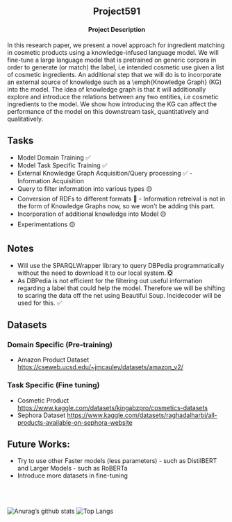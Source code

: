 <h2>
  <p align='center'>
    Project591
  </p>
</h2>

<h4 align='center'> Project Description </h4> 
In this research paper, we present a novel approach for ingredient matching in cosmetic products using a knowledge-infused language model. We will fine-tune a large language model that is pretrained on generic corpora in order to generate (or match) the label, i.e intended cosmetic use given a list of cosmetic ingredients. An additional step that we will do is to incorporate an external source of knowledge such as a \emph{Knowledge Graph} (KG) into the model. The idea of knowledge graph is that it will additionally explore and introduce the relations between any two entities, i.e cosmetic ingredients to the model. We show how introducing the KG can affect the performance of the model on this downstream task, quantitatively and qualitatively.
<br>


## Tasks
  * Model Domain Training :white_check_mark: 
  * Model Task Specific Training :white_check_mark:
  * External Knowledge Graph Acquisition/Query processing :white_check_mark: - Information Acquisition
  * Query to filter information into various types :yellow_circle:
  * Conversion of RDFs to different formats 🔴 - Information retreival is not in the form of Knowledge Graphs now, so we won't be adding this part.  
  * Incorporation of additional knowledge into Model :yellow_circle:
  * Experimentations :yellow_circle:

## Notes
  * Will use the SPARQLWrapper library to query DBPedia programmatically without the need to download it to our local system. ❎
  * As DBPedia is not efficient for the filtering out useful information regarding a label that could help the model. Therefore we will be shifting to scaring the data off the net using Beautiful Soup. Incidecoder will be used for this. :white_check_mark:
      
## Datasets
### Domain Specific (Pre-training)
  * Amazon Product Dataset
        https://cseweb.ucsd.edu/~jmcauley/datasets/amazon_v2/
### Task Specific (Fine tuning) 
  * Cosmetic Product
        https://www.kaggle.com/datasets/kingabzpro/cosmetics-datasets
  * Sephora Dataset 
        https://www.kaggle.com/datasets/raghadalharbi/all-products-available-on-sephora-website
    
## Future Works:
* Try to use other Faster models (less parameters) - such as DistilBERT and Larger Models - such as RoBERTa
* Introduce more datasets in fine-tuning

<br><br><br>
![Anurag’s github stats](https://github-readme-stats.vercel.app/api?username=Anshumaan-Chauhan02)
![Top Langs](https://github-readme-stats.vercel.app/api/top-langs/?username=Anshumaan-Chauhan02&layout=compact)

